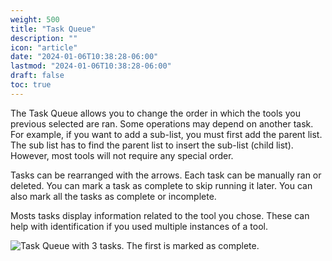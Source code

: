 ```yaml
---
weight: 500
title: "Task Queue"
description: ""
icon: "article"
date: "2024-01-06T10:38:28-06:00"
lastmod: "2024-01-06T10:38:28-06:00"
draft: false
toc: true
---
```


The Task Queue allows you to change the order in which the tools you previous selected are ran. Some operations may depend on another task. For example, if you want to add a sub-list, you must first add the parent list. The sub list has to find the parent list to insert the sub-list (child list). However, most tools will not require any special order.

Tasks can be rearranged with the arrows. Each task can be manually ran or deleted. You can mark a task as complete to skip running it later. You can also mark all the tasks as complete or incomplete.

Mosts tasks display information related to the tool you chose. These can help with identification if you used multiple instances of a tool.

![Task Queue with 3 tasks. The first is marked as complete.](/img/taskQueue.png)